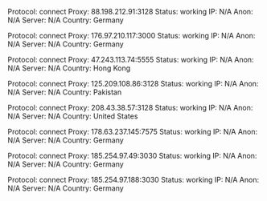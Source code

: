 Protocol: connect
Proxy: 88.198.212.91:3128
Status: working
IP: N/A
Anon: N/A
Server: N/A
Country: Germany

Protocol: connect
Proxy: 176.97.210.117:3000
Status: working
IP: N/A
Anon: N/A
Server: N/A
Country: Germany

Protocol: connect
Proxy: 47.243.113.74:5555
Status: working
IP: N/A
Anon: N/A
Server: N/A
Country: Hong Kong

Protocol: connect
Proxy: 125.209.108.86:3128
Status: working
IP: N/A
Anon: N/A
Server: N/A
Country: Pakistan

Protocol: connect
Proxy: 208.43.38.57:3128
Status: working
IP: N/A
Anon: N/A
Server: N/A
Country: United States

Protocol: connect
Proxy: 178.63.237.145:7575
Status: working
IP: N/A
Anon: N/A
Server: N/A
Country: Germany

Protocol: connect
Proxy: 185.254.97.49:3030
Status: working
IP: N/A
Anon: N/A
Server: N/A
Country: Germany

Protocol: connect
Proxy: 185.254.97.188:3030
Status: working
IP: N/A
Anon: N/A
Server: N/A
Country: Germany

